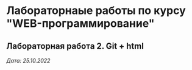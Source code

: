 # Лабораторнаые работы по курсу "WEB-программирование"

## Лабораторная работа 2. Git + html

*Дата: 25.10.2022*

